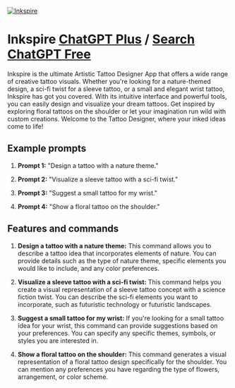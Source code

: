 
[![Inkspire](https://files.oaiusercontent.com/file-bm1D1S3jHnT4j2dofC6dtGwK?se=2123-10-17T08%3A23%3A28Z&sp=r&sv=2021-08-06&sr=b&rscc=max-age%3D31536000%2C%20immutable&rscd=attachment%3B%20filename%3Dab65472a-85ce-44d8-a51b-09f76a8db207.png&sig=FVflOXfTL%2BEOy34VQ1U5Q%2B/PHSh1lFE91plLAKR/f%2B4%3D)](https://chat.openai.com/g/g-zqlCXCzP0-inkspire)

# Inkspire [ChatGPT Plus](https://chat.openai.com/g/g-zqlCXCzP0-inkspire) / [Search ChatGPT Free](https://gptcall.net/index.html#/?search=Inkspire)

Inkspire is the ultimate Artistic Tattoo Designer App that offers a wide range of creative tattoo visuals. Whether you're looking for a nature-themed design, a sci-fi twist for a sleeve tattoo, or a small and elegant wrist tattoo, Inkspire has got you covered. With its intuitive interface and powerful tools, you can easily design and visualize your dream tattoos. Get inspired by exploring floral tattoos on the shoulder or let your imagination run wild with custom creations. Welcome to the Tattoo Designer, where your inked ideas come to life!

## Example prompts

1. **Prompt 1:** "Design a tattoo with a nature theme."

2. **Prompt 2:** "Visualize a sleeve tattoo with a sci-fi twist."

3. **Prompt 3:** "Suggest a small tattoo for my wrist."

4. **Prompt 4:** "Show a floral tattoo on the shoulder."

## Features and commands

1. **Design a tattoo with a nature theme:** This command allows you to describe a tattoo idea that incorporates elements of nature. You can provide details such as the type of nature theme, specific elements you would like to include, and any color preferences.

2. **Visualize a sleeve tattoo with a sci-fi twist:** This command helps you create a visual representation of a sleeve tattoo concept with a science fiction twist. You can describe the sci-fi elements you want to incorporate, such as futuristic technology or futuristic landscapes.

3. **Suggest a small tattoo for my wrist:** If you're looking for a small tattoo idea for your wrist, this command can provide suggestions based on your preferences. You can specify any specific themes, symbols, or styles you are interested in.

4. **Show a floral tattoo on the shoulder:** This command generates a visual representation of a floral tattoo design specifically for the shoulder. You can mention any preferences you have regarding the type of flowers, arrangement, or color scheme.


